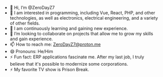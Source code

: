 - 👋 Hi, I’m @ZeroDayZ7
- 👀 I am interested in programming, including Vue, React, PHP, and other technologies, as well as electronics, electrical engineering, and a variety of other fields.
- 🌱 I am continuously learning and gaining new experience.
- 💞️ I’m looking to collaborate on projects that allow me to grow my skills and gain experience.
- 📫 How to reach me: ZeroDayZ7@proton.me
- 😄 Pronouns: He/Him
- ⚡ Fun fact: ERP applications fascinate me. After my last job, I truly believe that it's possible to modernize some corporations.
- ⚡ My favorite TV show is Prison Break.
